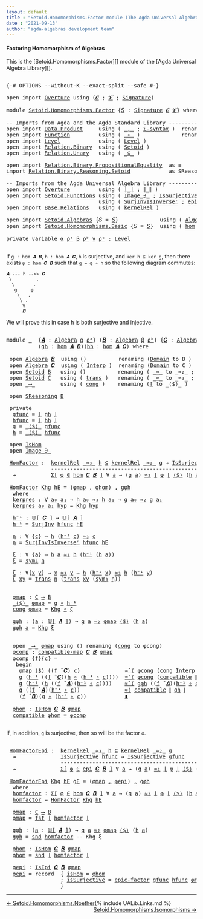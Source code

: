 ```yaml
---
layout: default
title : "Setoid.Homomorphisms.Factor module (The Agda Universal Algebra Library)"
date : "2021-09-13"
author: "agda-algebras development team"
---
```


#### <a id="factoring-homomorphisms-of-setoidalgebra">Factoring Homomorphism of Algebras</a>

This is the [Setoid.Homomorphisms.Factor][] module of the [Agda Universal Algebra Library][].

<pre class="Agda">

<a id="372" class="Symbol">{-#</a> <a id="376" class="Keyword">OPTIONS</a> <a id="384" class="Pragma">--without-K</a> <a id="396" class="Pragma">--exact-split</a> <a id="410" class="Pragma">--safe</a> <a id="417" class="Symbol">#-}</a>

<a id="422" class="Keyword">open</a> <a id="427" class="Keyword">import</a> <a id="434" href="Overture.html" class="Module">Overture</a> <a id="443" class="Keyword">using</a> <a id="449" class="Symbol">(</a><a id="450" href="Overture.Signatures.html#648" class="Generalizable">𝓞</a> <a id="452" class="Symbol">;</a> <a id="454" href="Overture.Signatures.html#650" class="Generalizable">𝓥</a> <a id="456" class="Symbol">;</a> <a id="458" href="Overture.Signatures.html#3282" class="Function">Signature</a><a id="467" class="Symbol">)</a>

<a id="470" class="Keyword">module</a> <a id="477" href="Setoid.Homomorphisms.Factor.html" class="Module">Setoid.Homomorphisms.Factor</a> <a id="505" class="Symbol">{</a><a id="506" href="Setoid.Homomorphisms.Factor.html#506" class="Bound">𝑆</a> <a id="508" class="Symbol">:</a> <a id="510" href="Overture.Signatures.html#3282" class="Function">Signature</a> <a id="520" href="Overture.Signatures.html#648" class="Generalizable">𝓞</a> <a id="522" href="Overture.Signatures.html#650" class="Generalizable">𝓥</a><a id="523" class="Symbol">}</a> <a id="525" class="Keyword">where</a>

<a id="532" class="Comment">-- Imports from Agda and the Agda Standard Library -------------------------------------------------</a>
<a id="633" class="Keyword">open</a> <a id="638" class="Keyword">import</a> <a id="645" href="Data.Product.html" class="Module">Data.Product</a>     <a id="662" class="Keyword">using</a> <a id="668" class="Symbol">(</a> <a id="670" href="Agda.Builtin.Sigma.html#236" class="InductiveConstructor Operator">_,_</a> <a id="674" class="Symbol">;</a> <a id="676" href="Data.Product.html#916" class="Function">Σ-syntax</a> <a id="685" class="Symbol">)</a>  <a id="688" class="Keyword">renaming</a> <a id="697" class="Symbol">(</a> <a id="699" href="Agda.Builtin.Sigma.html#252" class="Field">proj₁</a> <a id="705" class="Symbol">to</a> <a id="708" class="Field">fst</a> <a id="712" class="Symbol">;</a> <a id="714" href="Agda.Builtin.Sigma.html#264" class="Field">proj₂</a> <a id="720" class="Symbol">to</a> <a id="723" class="Field">snd</a> <a id="727" class="Symbol">)</a>
<a id="729" class="Keyword">open</a> <a id="734" class="Keyword">import</a> <a id="741" href="Function.html" class="Module">Function</a>         <a id="758" class="Keyword">using</a> <a id="764" class="Symbol">(</a> <a id="766" href="Function.Base.html#1031" class="Function Operator">_∘_</a> <a id="770" class="Symbol">)</a>             <a id="784" class="Keyword">renaming</a> <a id="793" class="Symbol">(</a> <a id="795" href="Function.Bundles.html#1868" class="Record">Func</a> <a id="800" class="Symbol">to</a> <a id="803" class="Record">_⟶_</a> <a id="807" class="Symbol">)</a>
<a id="809" class="Keyword">open</a> <a id="814" class="Keyword">import</a> <a id="821" href="Level.html" class="Module">Level</a>            <a id="838" class="Keyword">using</a> <a id="844" class="Symbol">(</a> <a id="846" href="Agda.Primitive.html#597" class="Postulate">Level</a> <a id="852" class="Symbol">)</a>
<a id="854" class="Keyword">open</a> <a id="859" class="Keyword">import</a> <a id="866" href="Relation.Binary.html" class="Module">Relation.Binary</a>  <a id="883" class="Keyword">using</a> <a id="889" class="Symbol">(</a> <a id="891" href="Relation.Binary.Bundles.html#1009" class="Record">Setoid</a> <a id="898" class="Symbol">)</a>
<a id="900" class="Keyword">open</a> <a id="905" class="Keyword">import</a> <a id="912" href="Relation.Unary.html" class="Module">Relation.Unary</a>   <a id="929" class="Keyword">using</a> <a id="935" class="Symbol">(</a> <a id="937" href="Relation.Unary.html#1742" class="Function Operator">_⊆_</a> <a id="941" class="Symbol">)</a>

<a id="944" class="Keyword">open</a> <a id="949" class="Keyword">import</a> <a id="956" href="Relation.Binary.PropositionalEquality.html" class="Module">Relation.Binary.PropositionalEquality</a>  <a id="995" class="Symbol">as</a> <a id="998" class="Module">≡</a>           <a id="1010" class="Keyword">using</a> <a id="1016" class="Symbol">()</a>
<a id="1019" class="Keyword">import</a> <a id="1026" href="Relation.Binary.Reasoning.Setoid.html" class="Module">Relation.Binary.Reasoning.Setoid</a>            <a id="1070" class="Symbol">as</a> <a id="1073" class="Module">SReasoning</a>  <a id="1085" class="Keyword">using</a> <a id="1091" class="Symbol">(</a> <a id="1093" href="Relation.Binary.Reasoning.Base.Single.html#1916" class="Function Operator">begin_</a> <a id="1100" class="Symbol">;</a> <a id="1102" href="Relation.Binary.Reasoning.Setoid.html#1153" class="Function">step-≈˘</a><a id="1109" class="Symbol">;</a> <a id="1111" href="Relation.Binary.Reasoning.Setoid.html#1052" class="Function">step-≈</a><a id="1117" class="Symbol">;</a> <a id="1119" href="Relation.Binary.Reasoning.Base.Single.html#2555" class="Function Operator">_∎</a><a id="1121" class="Symbol">)</a>

<a id="1124" class="Comment">-- Imports from the Agda Universal Algebra Library ------------------------------------------------</a>
<a id="1224" class="Keyword">open</a> <a id="1229" class="Keyword">import</a> <a id="1236" href="Overture.html" class="Module">Overture</a>         <a id="1253" class="Keyword">using</a> <a id="1259" class="Symbol">(</a> <a id="1261" href="Overture.Basic.html#4326" class="Function Operator">∣_∣</a> <a id="1265" class="Symbol">;</a> <a id="1267" href="Overture.Basic.html#4364" class="Function Operator">∥_∥</a> <a id="1271" class="Symbol">)</a>
<a id="1273" class="Keyword">open</a> <a id="1278" class="Keyword">import</a> <a id="1285" href="Setoid.Functions.html" class="Module">Setoid.Functions</a> <a id="1302" class="Keyword">using</a> <a id="1308" class="Symbol">(</a> <a id="1310" href="Setoid.Functions.Inverses.html#1804" class="Datatype Operator">Image_∋_</a> <a id="1319" class="Symbol">;</a> <a id="1321" href="Setoid.Functions.Surjective.html#2057" class="Function">IsSurjective</a> <a id="1334" class="Symbol">;</a> <a id="1336" href="Setoid.Functions.Surjective.html#3283" class="Function">SurjInv</a> <a id="1344" class="Symbol">)</a>
                             <a id="1375" class="Keyword">using</a> <a id="1381" class="Symbol">(</a> <a id="1383" href="Setoid.Functions.Surjective.html#3552" class="Function">SurjInvIsInverseʳ</a> <a id="1401" class="Symbol">;</a> <a id="1403" href="Setoid.Functions.Surjective.html#5076" class="Function">epic-factor</a> <a id="1415" class="Symbol">)</a>
<a id="1417" class="Keyword">open</a> <a id="1422" class="Keyword">import</a> <a id="1429" href="Base.Relations.html" class="Module">Base.Relations</a>   <a id="1446" class="Keyword">using</a> <a id="1452" class="Symbol">(</a> <a id="1454" href="Base.Relations.Discrete.html#4488" class="Function">kernelRel</a> <a id="1464" class="Symbol">)</a>

<a id="1467" class="Keyword">open</a> <a id="1472" class="Keyword">import</a> <a id="1479" href="Setoid.Algebras.html" class="Module">Setoid.Algebras</a> <a id="1495" class="Symbol">{</a><a id="1496" class="Argument">𝑆</a> <a id="1498" class="Symbol">=</a> <a id="1500" href="Setoid.Homomorphisms.Factor.html#506" class="Bound">𝑆</a><a id="1501" class="Symbol">}</a>             <a id="1515" class="Keyword">using</a> <a id="1521" class="Symbol">(</a> <a id="1523" href="Setoid.Algebras.Basic.html#2837" class="Record">Algebra</a> <a id="1531" class="Symbol">;</a> <a id="1533" href="Setoid.Algebras.Basic.html#3667" class="Function Operator">𝕌[_]</a> <a id="1538" class="Symbol">;</a> <a id="1540" href="Setoid.Algebras.Basic.html#3776" class="Function Operator">_̂_</a> <a id="1544" class="Symbol">)</a>
<a id="1546" class="Keyword">open</a> <a id="1551" class="Keyword">import</a> <a id="1558" href="Setoid.Homomorphisms.Basic.html" class="Module">Setoid.Homomorphisms.Basic</a> <a id="1585" class="Symbol">{</a><a id="1586" class="Argument">𝑆</a> <a id="1588" class="Symbol">=</a> <a id="1590" href="Setoid.Homomorphisms.Factor.html#506" class="Bound">𝑆</a><a id="1591" class="Symbol">}</a>  <a id="1594" class="Keyword">using</a> <a id="1600" class="Symbol">(</a> <a id="1602" href="Setoid.Homomorphisms.Basic.html#1918" class="Function">hom</a> <a id="1606" class="Symbol">;</a> <a id="1608" href="Setoid.Homomorphisms.Basic.html#1825" class="Record">IsHom</a> <a id="1614" class="Symbol">;</a> <a id="1616" href="Setoid.Homomorphisms.Basic.html#1675" class="Function">compatible-map</a> <a id="1631" class="Symbol">;</a> <a id="1633" href="Setoid.Homomorphisms.Basic.html#2541" class="Function">epi</a> <a id="1637" class="Symbol">;</a> <a id="1639" href="Setoid.Homomorphisms.Basic.html#2379" class="Record">IsEpi</a><a id="1644" class="Symbol">)</a>

<a id="1647" class="Keyword">private</a> <a id="1655" class="Keyword">variable</a> <a id="1664" href="Setoid.Homomorphisms.Factor.html#1664" class="Generalizable">α</a> <a id="1666" href="Setoid.Homomorphisms.Factor.html#1666" class="Generalizable">ρᵃ</a> <a id="1669" href="Setoid.Homomorphisms.Factor.html#1669" class="Generalizable">β</a> <a id="1671" href="Setoid.Homomorphisms.Factor.html#1671" class="Generalizable">ρᵇ</a> <a id="1674" href="Setoid.Homomorphisms.Factor.html#1674" class="Generalizable">γ</a> <a id="1676" href="Setoid.Homomorphisms.Factor.html#1676" class="Generalizable">ρᶜ</a> <a id="1679" class="Symbol">:</a> <a id="1681" href="Agda.Primitive.html#597" class="Postulate">Level</a>

</pre>

If `g : hom 𝑨 𝑩`, `h : hom 𝑨 𝑪`, `h` is surjective, and `ker h ⊆ ker g`, then there exists `φ : hom 𝑪 𝑩` such that `g = φ ∘ h` so the following diagram commutes:

```
𝑨 --- h -->> 𝑪
 \         .
  \       .
   g     φ
    \   .
     \ .
      V
      𝑩
```

We will prove this in case h is both surjective and injective.

<pre class="Agda">

<a id="2036" class="Keyword">module</a> <a id="2043" href="Setoid.Homomorphisms.Factor.html#2043" class="Module">_</a>  <a id="2046" class="Symbol">{</a><a id="2047" href="Setoid.Homomorphisms.Factor.html#2047" class="Bound">𝑨</a> <a id="2049" class="Symbol">:</a> <a id="2051" href="Setoid.Algebras.Basic.html#2837" class="Record">Algebra</a> <a id="2059" href="Setoid.Homomorphisms.Factor.html#1664" class="Generalizable">α</a> <a id="2061" href="Setoid.Homomorphisms.Factor.html#1666" class="Generalizable">ρᵃ</a><a id="2063" class="Symbol">}</a> <a id="2065" class="Symbol">(</a><a id="2066" href="Setoid.Homomorphisms.Factor.html#2066" class="Bound">𝑩</a> <a id="2068" class="Symbol">:</a> <a id="2070" href="Setoid.Algebras.Basic.html#2837" class="Record">Algebra</a> <a id="2078" href="Setoid.Homomorphisms.Factor.html#1669" class="Generalizable">β</a> <a id="2080" href="Setoid.Homomorphisms.Factor.html#1671" class="Generalizable">ρᵇ</a><a id="2082" class="Symbol">)</a> <a id="2084" class="Symbol">{</a><a id="2085" href="Setoid.Homomorphisms.Factor.html#2085" class="Bound">𝑪</a> <a id="2087" class="Symbol">:</a> <a id="2089" href="Setoid.Algebras.Basic.html#2837" class="Record">Algebra</a> <a id="2097" href="Setoid.Homomorphisms.Factor.html#1674" class="Generalizable">γ</a> <a id="2099" href="Setoid.Homomorphisms.Factor.html#1676" class="Generalizable">ρᶜ</a><a id="2101" class="Symbol">}</a>
          <a id="2113" class="Symbol">(</a><a id="2114" href="Setoid.Homomorphisms.Factor.html#2114" class="Bound">gh</a> <a id="2117" class="Symbol">:</a> <a id="2119" href="Setoid.Homomorphisms.Basic.html#1918" class="Function">hom</a> <a id="2123" href="Setoid.Homomorphisms.Factor.html#2047" class="Bound">𝑨</a> <a id="2125" href="Setoid.Homomorphisms.Factor.html#2066" class="Bound">𝑩</a><a id="2126" class="Symbol">)(</a><a id="2128" href="Setoid.Homomorphisms.Factor.html#2128" class="Bound">hh</a> <a id="2131" class="Symbol">:</a> <a id="2133" href="Setoid.Homomorphisms.Basic.html#1918" class="Function">hom</a> <a id="2137" href="Setoid.Homomorphisms.Factor.html#2047" class="Bound">𝑨</a> <a id="2139" href="Setoid.Homomorphisms.Factor.html#2085" class="Bound">𝑪</a><a id="2140" class="Symbol">)</a> <a id="2142" class="Keyword">where</a>

 <a id="2150" class="Keyword">open</a> <a id="2155" href="Setoid.Algebras.Basic.html#2837" class="Module">Algebra</a> <a id="2163" href="Setoid.Homomorphisms.Factor.html#2066" class="Bound">𝑩</a>  <a id="2166" class="Keyword">using</a> <a id="2172" class="Symbol">()</a>          <a id="2184" class="Keyword">renaming</a> <a id="2193" class="Symbol">(</a><a id="2194" href="Setoid.Algebras.Basic.html#2894" class="Field">Domain</a> <a id="2201" class="Symbol">to</a> <a id="2204" class="Field">B</a> <a id="2206" class="Symbol">)</a>
 <a id="2209" class="Keyword">open</a> <a id="2214" href="Setoid.Algebras.Basic.html#2837" class="Module">Algebra</a> <a id="2222" href="Setoid.Homomorphisms.Factor.html#2085" class="Bound">𝑪</a>  <a id="2225" class="Keyword">using</a> <a id="2231" class="Symbol">(</a> <a id="2233" href="Setoid.Algebras.Basic.html#2916" class="Field">Interp</a> <a id="2240" class="Symbol">)</a>  <a id="2243" class="Keyword">renaming</a> <a id="2252" class="Symbol">(</a><a id="2253" href="Setoid.Algebras.Basic.html#2894" class="Field">Domain</a> <a id="2260" class="Symbol">to</a> <a id="2263" class="Field">C</a> <a id="2265" class="Symbol">)</a>
 <a id="2268" class="Keyword">open</a> <a id="2273" href="Relation.Binary.Bundles.html#1009" class="Module">Setoid</a> <a id="2280" href="Setoid.Homomorphisms.Factor.html#2204" class="Function">B</a>   <a id="2284" class="Keyword">using</a> <a id="2290" class="Symbol">()</a>          <a id="2302" class="Keyword">renaming</a> <a id="2311" class="Symbol">(</a> <a id="2313" href="Relation.Binary.Bundles.html#1098" class="Field Operator">_≈_</a> <a id="2317" class="Symbol">to</a> <a id="2320" class="Field Operator">_≈₂_</a> <a id="2325" class="Symbol">;</a> <a id="2327" href="Relation.Binary.Structures.html#1594" class="Function">sym</a> <a id="2331" class="Symbol">to</a> <a id="2334" class="Function">sym₂</a> <a id="2339" class="Symbol">)</a>
 <a id="2342" class="Keyword">open</a> <a id="2347" href="Relation.Binary.Bundles.html#1009" class="Module">Setoid</a> <a id="2354" href="Setoid.Homomorphisms.Factor.html#2263" class="Function">C</a>   <a id="2358" class="Keyword">using</a> <a id="2364" class="Symbol">(</a> <a id="2366" href="Relation.Binary.Structures.html#1620" class="Function">trans</a> <a id="2372" class="Symbol">)</a>   <a id="2376" class="Keyword">renaming</a> <a id="2385" class="Symbol">(</a> <a id="2387" href="Relation.Binary.Bundles.html#1098" class="Field Operator">_≈_</a> <a id="2391" class="Symbol">to</a> <a id="2394" class="Field Operator">_≈₃_</a> <a id="2399" class="Symbol">;</a> <a id="2401" href="Relation.Binary.Structures.html#1594" class="Function">sym</a> <a id="2405" class="Symbol">to</a> <a id="2408" class="Function">sym₃</a> <a id="2413" class="Symbol">)</a>
 <a id="2416" class="Keyword">open</a> <a id="2421" href="Setoid.Homomorphisms.Factor.html#803" class="Module">_⟶_</a>        <a id="2432" class="Keyword">using</a> <a id="2438" class="Symbol">(</a> <a id="2440" href="Function.Bundles.html#1938" class="Field">cong</a> <a id="2445" class="Symbol">)</a>    <a id="2450" class="Keyword">renaming</a> <a id="2459" class="Symbol">(</a><a id="2460" href="Function.Bundles.html#1919" class="Field">f</a> <a id="2462" class="Symbol">to</a> <a id="2465" class="Field">_⟨$⟩_</a> <a id="2471" class="Symbol">)</a>

 <a id="2475" class="Keyword">open</a> <a id="2480" href="Relation.Binary.Reasoning.Setoid.html" class="Module">SReasoning</a> <a id="2491" href="Setoid.Homomorphisms.Factor.html#2204" class="Function">B</a>

 <a id="2495" class="Keyword">private</a>
  <a id="2505" href="Setoid.Homomorphisms.Factor.html#2505" class="Function">gfunc</a> <a id="2511" class="Symbol">=</a> <a id="2513" href="Overture.Basic.html#4326" class="Function Operator">∣</a> <a id="2515" href="Setoid.Homomorphisms.Factor.html#2114" class="Bound">gh</a> <a id="2518" href="Overture.Basic.html#4326" class="Function Operator">∣</a>
  <a id="2522" href="Setoid.Homomorphisms.Factor.html#2522" class="Function">hfunc</a> <a id="2528" class="Symbol">=</a> <a id="2530" href="Overture.Basic.html#4326" class="Function Operator">∣</a> <a id="2532" href="Setoid.Homomorphisms.Factor.html#2128" class="Bound">hh</a> <a id="2535" href="Overture.Basic.html#4326" class="Function Operator">∣</a>
  <a id="2539" href="Setoid.Homomorphisms.Factor.html#2539" class="Function">g</a> <a id="2541" class="Symbol">=</a> <a id="2543" href="Setoid.Homomorphisms.Factor.html#2465" class="Field Operator">_⟨$⟩_</a> <a id="2549" href="Setoid.Homomorphisms.Factor.html#2505" class="Function">gfunc</a>
  <a id="2557" href="Setoid.Homomorphisms.Factor.html#2557" class="Function">h</a> <a id="2559" class="Symbol">=</a> <a id="2561" href="Setoid.Homomorphisms.Factor.html#2465" class="Field Operator">_⟨$⟩_</a> <a id="2567" href="Setoid.Homomorphisms.Factor.html#2522" class="Function">hfunc</a>

 <a id="2575" class="Keyword">open</a> <a id="2580" href="Setoid.Homomorphisms.Basic.html#1825" class="Module">IsHom</a>
 <a id="2587" class="Keyword">open</a> <a id="2592" href="Setoid.Functions.Inverses.html#1804" class="Module Operator">Image_∋_</a>

 <a id="2603" href="Setoid.Homomorphisms.Factor.html#2603" class="Function">HomFactor</a> <a id="2613" class="Symbol">:</a>  <a id="2616" href="Base.Relations.Discrete.html#4488" class="Function">kernelRel</a> <a id="2626" href="Setoid.Homomorphisms.Factor.html#2394" class="Function Operator">_≈₃_</a> <a id="2631" href="Setoid.Homomorphisms.Factor.html#2557" class="Function">h</a> <a id="2633" href="Relation.Unary.html#1742" class="Function Operator">⊆</a> <a id="2635" href="Base.Relations.Discrete.html#4488" class="Function">kernelRel</a> <a id="2645" href="Setoid.Homomorphisms.Factor.html#2320" class="Function Operator">_≈₂_</a> <a id="2650" href="Setoid.Homomorphisms.Factor.html#2539" class="Function">g</a> <a id="2652" class="Symbol">→</a> <a id="2654" href="Setoid.Functions.Surjective.html#2057" class="Function">IsSurjective</a> <a id="2667" href="Setoid.Homomorphisms.Factor.html#2522" class="Function">hfunc</a>
              <a id="2687" class="Comment">---------------------------------------------------------</a>
  <a id="2747" class="Symbol">→</a>           <a id="2759" href="Data.Product.html#916" class="Function">Σ[</a> <a id="2762" href="Setoid.Homomorphisms.Factor.html#2762" class="Bound">φ</a> <a id="2764" href="Data.Product.html#916" class="Function">∈</a> <a id="2766" href="Setoid.Homomorphisms.Basic.html#1918" class="Function">hom</a> <a id="2770" href="Setoid.Homomorphisms.Factor.html#2085" class="Bound">𝑪</a> <a id="2772" href="Setoid.Homomorphisms.Factor.html#2066" class="Bound">𝑩</a> <a id="2774" href="Data.Product.html#916" class="Function">]</a> <a id="2776" class="Symbol">∀</a> <a id="2778" href="Setoid.Homomorphisms.Factor.html#2778" class="Bound">a</a> <a id="2780" class="Symbol">→</a> <a id="2782" class="Symbol">(</a><a id="2783" href="Setoid.Homomorphisms.Factor.html#2539" class="Function">g</a> <a id="2785" href="Setoid.Homomorphisms.Factor.html#2778" class="Bound">a</a><a id="2786" class="Symbol">)</a> <a id="2788" href="Setoid.Homomorphisms.Factor.html#2320" class="Function Operator">≈₂</a> <a id="2791" href="Overture.Basic.html#4326" class="Function Operator">∣</a> <a id="2793" href="Setoid.Homomorphisms.Factor.html#2762" class="Bound">φ</a> <a id="2795" href="Overture.Basic.html#4326" class="Function Operator">∣</a> <a id="2797" href="Setoid.Homomorphisms.Factor.html#2465" class="Field Operator">⟨$⟩</a> <a id="2801" class="Symbol">(</a><a id="2802" href="Setoid.Homomorphisms.Factor.html#2557" class="Function">h</a> <a id="2804" href="Setoid.Homomorphisms.Factor.html#2778" class="Bound">a</a><a id="2805" class="Symbol">)</a>

 <a id="2809" href="Setoid.Homomorphisms.Factor.html#2603" class="Function">HomFactor</a> <a id="2819" href="Setoid.Homomorphisms.Factor.html#2819" class="Bound">Khg</a> <a id="2823" href="Setoid.Homomorphisms.Factor.html#2823" class="Bound">hE</a> <a id="2826" class="Symbol">=</a> <a id="2828" class="Symbol">(</a><a id="2829" href="Setoid.Homomorphisms.Factor.html#3187" class="Function">φmap</a> <a id="2834" href="Agda.Builtin.Sigma.html#236" class="InductiveConstructor Operator">,</a> <a id="2836" href="Setoid.Homomorphisms.Factor.html#3807" class="Function">φhom</a><a id="2840" class="Symbol">)</a> <a id="2842" href="Agda.Builtin.Sigma.html#236" class="InductiveConstructor Operator">,</a> <a id="2844" href="Setoid.Homomorphisms.Factor.html#3248" class="Function">gφh</a>
  <a id="2850" class="Keyword">where</a>
  <a id="2858" href="Setoid.Homomorphisms.Factor.html#2858" class="Function">kerpres</a> <a id="2866" class="Symbol">:</a> <a id="2868" class="Symbol">∀</a> <a id="2870" href="Setoid.Homomorphisms.Factor.html#2870" class="Bound">a₀</a> <a id="2873" href="Setoid.Homomorphisms.Factor.html#2873" class="Bound">a₁</a> <a id="2876" class="Symbol">→</a> <a id="2878" href="Setoid.Homomorphisms.Factor.html#2557" class="Function">h</a> <a id="2880" href="Setoid.Homomorphisms.Factor.html#2870" class="Bound">a₀</a> <a id="2883" href="Setoid.Homomorphisms.Factor.html#2394" class="Function Operator">≈₃</a> <a id="2886" href="Setoid.Homomorphisms.Factor.html#2557" class="Function">h</a> <a id="2888" href="Setoid.Homomorphisms.Factor.html#2873" class="Bound">a₁</a> <a id="2891" class="Symbol">→</a> <a id="2893" href="Setoid.Homomorphisms.Factor.html#2539" class="Function">g</a> <a id="2895" href="Setoid.Homomorphisms.Factor.html#2870" class="Bound">a₀</a> <a id="2898" href="Setoid.Homomorphisms.Factor.html#2320" class="Function Operator">≈₂</a> <a id="2901" href="Setoid.Homomorphisms.Factor.html#2539" class="Function">g</a> <a id="2903" href="Setoid.Homomorphisms.Factor.html#2873" class="Bound">a₁</a>
  <a id="2908" href="Setoid.Homomorphisms.Factor.html#2858" class="Function">kerpres</a> <a id="2916" href="Setoid.Homomorphisms.Factor.html#2916" class="Bound">a₀</a> <a id="2919" href="Setoid.Homomorphisms.Factor.html#2919" class="Bound">a₁</a> <a id="2922" href="Setoid.Homomorphisms.Factor.html#2922" class="Bound">hyp</a> <a id="2926" class="Symbol">=</a> <a id="2928" href="Setoid.Homomorphisms.Factor.html#2819" class="Bound">Khg</a> <a id="2932" href="Setoid.Homomorphisms.Factor.html#2922" class="Bound">hyp</a>

  <a id="2939" href="Setoid.Homomorphisms.Factor.html#2939" class="Function">h⁻¹</a> <a id="2943" class="Symbol">:</a> <a id="2945" href="Setoid.Algebras.Basic.html#3667" class="Function Operator">𝕌[</a> <a id="2948" href="Setoid.Homomorphisms.Factor.html#2085" class="Bound">𝑪</a> <a id="2950" href="Setoid.Algebras.Basic.html#3667" class="Function Operator">]</a> <a id="2952" class="Symbol">→</a> <a id="2954" href="Setoid.Algebras.Basic.html#3667" class="Function Operator">𝕌[</a> <a id="2957" href="Setoid.Homomorphisms.Factor.html#2047" class="Bound">𝑨</a> <a id="2959" href="Setoid.Algebras.Basic.html#3667" class="Function Operator">]</a>
  <a id="2963" href="Setoid.Homomorphisms.Factor.html#2939" class="Function">h⁻¹</a> <a id="2967" class="Symbol">=</a> <a id="2969" href="Setoid.Functions.Surjective.html#3283" class="Function">SurjInv</a> <a id="2977" href="Setoid.Homomorphisms.Factor.html#2522" class="Function">hfunc</a> <a id="2983" href="Setoid.Homomorphisms.Factor.html#2823" class="Bound">hE</a>

  <a id="2989" href="Setoid.Homomorphisms.Factor.html#2989" class="Function">η</a> <a id="2991" class="Symbol">:</a> <a id="2993" class="Symbol">∀</a> <a id="2995" class="Symbol">{</a><a id="2996" href="Setoid.Homomorphisms.Factor.html#2996" class="Bound">c</a><a id="2997" class="Symbol">}</a> <a id="2999" class="Symbol">→</a> <a id="3001" href="Setoid.Homomorphisms.Factor.html#2557" class="Function">h</a> <a id="3003" class="Symbol">(</a><a id="3004" href="Setoid.Homomorphisms.Factor.html#2939" class="Function">h⁻¹</a> <a id="3008" href="Setoid.Homomorphisms.Factor.html#2996" class="Bound">c</a><a id="3009" class="Symbol">)</a> <a id="3011" href="Setoid.Homomorphisms.Factor.html#2394" class="Function Operator">≈₃</a> <a id="3014" href="Setoid.Homomorphisms.Factor.html#2996" class="Bound">c</a>
  <a id="3018" href="Setoid.Homomorphisms.Factor.html#2989" class="Function">η</a> <a id="3020" class="Symbol">=</a> <a id="3022" href="Setoid.Functions.Surjective.html#3552" class="Function">SurjInvIsInverseʳ</a> <a id="3040" href="Setoid.Homomorphisms.Factor.html#2522" class="Function">hfunc</a> <a id="3046" href="Setoid.Homomorphisms.Factor.html#2823" class="Bound">hE</a>

  <a id="3052" href="Setoid.Homomorphisms.Factor.html#3052" class="Function">ξ</a> <a id="3054" class="Symbol">:</a> <a id="3056" class="Symbol">∀</a> <a id="3058" class="Symbol">{</a><a id="3059" href="Setoid.Homomorphisms.Factor.html#3059" class="Bound">a</a><a id="3060" class="Symbol">}</a> <a id="3062" class="Symbol">→</a> <a id="3064" href="Setoid.Homomorphisms.Factor.html#2557" class="Function">h</a> <a id="3066" href="Setoid.Homomorphisms.Factor.html#3059" class="Bound">a</a> <a id="3068" href="Setoid.Homomorphisms.Factor.html#2394" class="Function Operator">≈₃</a> <a id="3071" href="Setoid.Homomorphisms.Factor.html#2557" class="Function">h</a> <a id="3073" class="Symbol">(</a><a id="3074" href="Setoid.Homomorphisms.Factor.html#2939" class="Function">h⁻¹</a> <a id="3078" class="Symbol">(</a><a id="3079" href="Setoid.Homomorphisms.Factor.html#2557" class="Function">h</a> <a id="3081" href="Setoid.Homomorphisms.Factor.html#3059" class="Bound">a</a><a id="3082" class="Symbol">))</a>
  <a id="3087" href="Setoid.Homomorphisms.Factor.html#3052" class="Function">ξ</a> <a id="3089" class="Symbol">=</a> <a id="3091" href="Setoid.Homomorphisms.Factor.html#2408" class="Function">sym₃</a> <a id="3096" href="Setoid.Homomorphisms.Factor.html#2989" class="Function">η</a>

  <a id="3101" href="Setoid.Homomorphisms.Factor.html#3101" class="Function">ζ</a> <a id="3103" class="Symbol">:</a> <a id="3105" class="Symbol">∀{</a><a id="3107" href="Setoid.Homomorphisms.Factor.html#3107" class="Bound">x</a> <a id="3109" href="Setoid.Homomorphisms.Factor.html#3109" class="Bound">y</a><a id="3110" class="Symbol">}</a> <a id="3112" class="Symbol">→</a> <a id="3114" href="Setoid.Homomorphisms.Factor.html#3107" class="Bound">x</a> <a id="3116" href="Setoid.Homomorphisms.Factor.html#2394" class="Function Operator">≈₃</a> <a id="3119" href="Setoid.Homomorphisms.Factor.html#3109" class="Bound">y</a> <a id="3121" class="Symbol">→</a> <a id="3123" href="Setoid.Homomorphisms.Factor.html#2557" class="Function">h</a> <a id="3125" class="Symbol">(</a><a id="3126" href="Setoid.Homomorphisms.Factor.html#2939" class="Function">h⁻¹</a> <a id="3130" href="Setoid.Homomorphisms.Factor.html#3107" class="Bound">x</a><a id="3131" class="Symbol">)</a> <a id="3133" href="Setoid.Homomorphisms.Factor.html#2394" class="Function Operator">≈₃</a> <a id="3136" href="Setoid.Homomorphisms.Factor.html#2557" class="Function">h</a> <a id="3138" class="Symbol">(</a><a id="3139" href="Setoid.Homomorphisms.Factor.html#2939" class="Function">h⁻¹</a> <a id="3143" href="Setoid.Homomorphisms.Factor.html#3109" class="Bound">y</a><a id="3144" class="Symbol">)</a>
  <a id="3148" href="Setoid.Homomorphisms.Factor.html#3101" class="Function">ζ</a> <a id="3150" href="Setoid.Homomorphisms.Factor.html#3150" class="Bound">xy</a> <a id="3153" class="Symbol">=</a> <a id="3155" href="Relation.Binary.Structures.html#1620" class="Function">trans</a> <a id="3161" href="Setoid.Homomorphisms.Factor.html#2989" class="Function">η</a> <a id="3163" class="Symbol">(</a><a id="3164" href="Relation.Binary.Structures.html#1620" class="Function">trans</a> <a id="3170" href="Setoid.Homomorphisms.Factor.html#3150" class="Bound">xy</a> <a id="3173" class="Symbol">(</a><a id="3174" href="Setoid.Homomorphisms.Factor.html#2408" class="Function">sym₃</a> <a id="3179" href="Setoid.Homomorphisms.Factor.html#2989" class="Function">η</a><a id="3180" class="Symbol">))</a>


  <a id="3187" href="Setoid.Homomorphisms.Factor.html#3187" class="Function">φmap</a> <a id="3192" class="Symbol">:</a> <a id="3194" href="Setoid.Homomorphisms.Factor.html#2263" class="Function">C</a> <a id="3196" href="Setoid.Homomorphisms.Factor.html#803" class="Record Operator">⟶</a> <a id="3198" href="Setoid.Homomorphisms.Factor.html#2204" class="Function">B</a>
  <a id="3202" href="Setoid.Homomorphisms.Factor.html#2465" class="Field Operator">_⟨$⟩_</a> <a id="3208" href="Setoid.Homomorphisms.Factor.html#3187" class="Function">φmap</a> <a id="3213" class="Symbol">=</a> <a id="3215" href="Setoid.Homomorphisms.Factor.html#2539" class="Function">g</a> <a id="3217" href="Function.Base.html#1031" class="Function Operator">∘</a> <a id="3219" href="Setoid.Homomorphisms.Factor.html#2939" class="Function">h⁻¹</a>
  <a id="3225" href="Function.Bundles.html#1938" class="Field">cong</a> <a id="3230" href="Setoid.Homomorphisms.Factor.html#3187" class="Function">φmap</a> <a id="3235" class="Symbol">=</a> <a id="3237" href="Setoid.Homomorphisms.Factor.html#2819" class="Bound">Khg</a> <a id="3241" href="Function.Base.html#1031" class="Function Operator">∘</a> <a id="3243" href="Setoid.Homomorphisms.Factor.html#3101" class="Function">ζ</a>

  <a id="3248" href="Setoid.Homomorphisms.Factor.html#3248" class="Function">gφh</a> <a id="3252" class="Symbol">:</a> <a id="3254" class="Symbol">(</a><a id="3255" href="Setoid.Homomorphisms.Factor.html#3255" class="Bound">a</a> <a id="3257" class="Symbol">:</a> <a id="3259" href="Setoid.Algebras.Basic.html#3667" class="Function Operator">𝕌[</a> <a id="3262" href="Setoid.Homomorphisms.Factor.html#2047" class="Bound">𝑨</a> <a id="3264" href="Setoid.Algebras.Basic.html#3667" class="Function Operator">]</a><a id="3265" class="Symbol">)</a> <a id="3267" class="Symbol">→</a> <a id="3269" href="Setoid.Homomorphisms.Factor.html#2539" class="Function">g</a> <a id="3271" href="Setoid.Homomorphisms.Factor.html#3255" class="Bound">a</a> <a id="3273" href="Setoid.Homomorphisms.Factor.html#2320" class="Function Operator">≈₂</a> <a id="3276" href="Setoid.Homomorphisms.Factor.html#3187" class="Function">φmap</a> <a id="3281" href="Setoid.Homomorphisms.Factor.html#2465" class="Field Operator">⟨$⟩</a> <a id="3285" class="Symbol">(</a><a id="3286" href="Setoid.Homomorphisms.Factor.html#2557" class="Function">h</a> <a id="3288" href="Setoid.Homomorphisms.Factor.html#3255" class="Bound">a</a><a id="3289" class="Symbol">)</a>
  <a id="3293" href="Setoid.Homomorphisms.Factor.html#3248" class="Function">gφh</a> <a id="3297" href="Setoid.Homomorphisms.Factor.html#3297" class="Bound">a</a> <a id="3299" class="Symbol">=</a> <a id="3301" href="Setoid.Homomorphisms.Factor.html#2819" class="Bound">Khg</a> <a id="3305" href="Setoid.Homomorphisms.Factor.html#3052" class="Function">ξ</a>


  <a id="3311" class="Keyword">open</a> <a id="3316" href="Setoid.Homomorphisms.Factor.html#803" class="Module">_⟶_</a> <a id="3320" href="Setoid.Homomorphisms.Factor.html#3187" class="Function">φmap</a> <a id="3325" class="Keyword">using</a> <a id="3331" class="Symbol">()</a> <a id="3334" class="Keyword">renaming</a> <a id="3343" class="Symbol">(</a><a id="3344" href="Function.Bundles.html#1938" class="Field">cong</a> <a id="3349" class="Symbol">to</a> <a id="3352" class="Field">φcong</a><a id="3357" class="Symbol">)</a>
  <a id="3361" href="Setoid.Homomorphisms.Factor.html#3361" class="Function">φcomp</a> <a id="3367" class="Symbol">:</a> <a id="3369" href="Setoid.Homomorphisms.Basic.html#1675" class="Function">compatible-map</a> <a id="3384" href="Setoid.Homomorphisms.Factor.html#2085" class="Bound">𝑪</a> <a id="3386" href="Setoid.Homomorphisms.Factor.html#2066" class="Bound">𝑩</a> <a id="3388" href="Setoid.Homomorphisms.Factor.html#3187" class="Function">φmap</a>
  <a id="3395" href="Setoid.Homomorphisms.Factor.html#3361" class="Function">φcomp</a> <a id="3401" class="Symbol">{</a><a id="3402" href="Setoid.Homomorphisms.Factor.html#3402" class="Bound">f</a><a id="3403" class="Symbol">}{</a><a id="3405" href="Setoid.Homomorphisms.Factor.html#3405" class="Bound">c</a><a id="3406" class="Symbol">}</a> <a id="3408" class="Symbol">=</a>
   <a id="3413" href="Relation.Binary.Reasoning.Base.Single.html#1916" class="Function Operator">begin</a>
    <a id="3423" href="Setoid.Homomorphisms.Factor.html#3187" class="Function">φmap</a> <a id="3428" href="Setoid.Homomorphisms.Factor.html#2465" class="Field Operator">⟨$⟩</a> <a id="3432" class="Symbol">((</a><a id="3434" href="Setoid.Homomorphisms.Factor.html#3402" class="Bound">f</a> <a id="3436" href="Setoid.Algebras.Basic.html#3776" class="Function Operator">̂</a> <a id="3438" href="Setoid.Homomorphisms.Factor.html#2085" class="Bound">𝑪</a><a id="3439" class="Symbol">)</a> <a id="3441" href="Setoid.Homomorphisms.Factor.html#3405" class="Bound">c</a><a id="3442" class="Symbol">)</a>              <a id="3457" href="Relation.Binary.Reasoning.Setoid.html#1153" class="Function">≈˘⟨</a> <a id="3461" href="Setoid.Homomorphisms.Factor.html#3352" class="Function">φcong</a> <a id="3467" class="Symbol">(</a><a id="3468" href="Function.Bundles.html#1938" class="Field">cong</a> <a id="3473" href="Setoid.Algebras.Basic.html#2916" class="Function">Interp</a> <a id="3480" class="Symbol">(</a><a id="3481" href="Agda.Builtin.Equality.html#208" class="InductiveConstructor">≡.refl</a> <a id="3488" href="Agda.Builtin.Sigma.html#236" class="InductiveConstructor Operator">,</a> <a id="3490" class="Symbol">(λ</a> <a id="3493" href="Setoid.Homomorphisms.Factor.html#3493" class="Bound">_</a> <a id="3495" class="Symbol">→</a> <a id="3497" href="Setoid.Homomorphisms.Factor.html#2989" class="Function">η</a><a id="3498" class="Symbol">)))</a>  <a id="3503" href="Relation.Binary.Reasoning.Setoid.html#1153" class="Function">⟩</a>
    <a id="3509" href="Setoid.Homomorphisms.Factor.html#2539" class="Function">g</a> <a id="3511" class="Symbol">(</a><a id="3512" href="Setoid.Homomorphisms.Factor.html#2939" class="Function">h⁻¹</a> <a id="3516" class="Symbol">((</a><a id="3518" href="Setoid.Homomorphisms.Factor.html#3402" class="Bound">f</a> <a id="3520" href="Setoid.Algebras.Basic.html#3776" class="Function Operator">̂</a> <a id="3522" href="Setoid.Homomorphisms.Factor.html#2085" class="Bound">𝑪</a><a id="3523" class="Symbol">)(</a><a id="3525" href="Setoid.Homomorphisms.Factor.html#2557" class="Function">h</a> <a id="3527" href="Function.Base.html#1031" class="Function Operator">∘</a> <a id="3529" class="Symbol">(</a><a id="3530" href="Setoid.Homomorphisms.Factor.html#2939" class="Function">h⁻¹</a> <a id="3534" href="Function.Base.html#1031" class="Function Operator">∘</a> <a id="3536" href="Setoid.Homomorphisms.Factor.html#3405" class="Bound">c</a><a id="3537" class="Symbol">))))</a>  <a id="3543" href="Relation.Binary.Reasoning.Setoid.html#1153" class="Function">≈˘⟨</a> <a id="3547" href="Setoid.Homomorphisms.Factor.html#3352" class="Function">φcong</a> <a id="3553" class="Symbol">(</a><a id="3554" href="Setoid.Homomorphisms.Basic.html#1886" class="Field">compatible</a> <a id="3565" href="Overture.Basic.html#4364" class="Function Operator">∥</a> <a id="3567" href="Setoid.Homomorphisms.Factor.html#2128" class="Bound">hh</a> <a id="3570" href="Overture.Basic.html#4364" class="Function Operator">∥</a><a id="3571" class="Symbol">)</a>                 <a id="3589" href="Relation.Binary.Reasoning.Setoid.html#1153" class="Function">⟩</a>
    <a id="3595" href="Setoid.Homomorphisms.Factor.html#2539" class="Function">g</a> <a id="3597" class="Symbol">(</a><a id="3598" href="Setoid.Homomorphisms.Factor.html#2939" class="Function">h⁻¹</a> <a id="3602" class="Symbol">(</a><a id="3603" href="Setoid.Homomorphisms.Factor.html#2557" class="Function">h</a> <a id="3605" class="Symbol">((</a><a id="3607" href="Setoid.Homomorphisms.Factor.html#3402" class="Bound">f</a> <a id="3609" href="Setoid.Algebras.Basic.html#3776" class="Function Operator">̂</a> <a id="3611" href="Setoid.Homomorphisms.Factor.html#2047" class="Bound">𝑨</a><a id="3612" class="Symbol">)(</a><a id="3614" href="Setoid.Homomorphisms.Factor.html#2939" class="Function">h⁻¹</a> <a id="3618" href="Function.Base.html#1031" class="Function Operator">∘</a> <a id="3620" href="Setoid.Homomorphisms.Factor.html#3405" class="Bound">c</a><a id="3621" class="Symbol">))))</a>    <a id="3629" href="Relation.Binary.Reasoning.Setoid.html#1153" class="Function">≈˘⟨</a> <a id="3633" href="Setoid.Homomorphisms.Factor.html#3248" class="Function">gφh</a> <a id="3637" class="Symbol">((</a><a id="3639" href="Setoid.Homomorphisms.Factor.html#3402" class="Bound">f</a> <a id="3641" href="Setoid.Algebras.Basic.html#3776" class="Function Operator">̂</a> <a id="3643" href="Setoid.Homomorphisms.Factor.html#2047" class="Bound">𝑨</a><a id="3644" class="Symbol">)(</a><a id="3646" href="Setoid.Homomorphisms.Factor.html#2939" class="Function">h⁻¹</a> <a id="3650" href="Function.Base.html#1031" class="Function Operator">∘</a> <a id="3652" href="Setoid.Homomorphisms.Factor.html#3405" class="Bound">c</a><a id="3653" class="Symbol">))</a>                     <a id="3676" href="Relation.Binary.Reasoning.Setoid.html#1153" class="Function">⟩</a>
    <a id="3682" href="Setoid.Homomorphisms.Factor.html#2539" class="Function">g</a> <a id="3684" class="Symbol">((</a><a id="3686" href="Setoid.Homomorphisms.Factor.html#3402" class="Bound">f</a> <a id="3688" href="Setoid.Algebras.Basic.html#3776" class="Function Operator">̂</a> <a id="3690" href="Setoid.Homomorphisms.Factor.html#2047" class="Bound">𝑨</a><a id="3691" class="Symbol">)(</a><a id="3693" href="Setoid.Homomorphisms.Factor.html#2939" class="Function">h⁻¹</a> <a id="3697" href="Function.Base.html#1031" class="Function Operator">∘</a> <a id="3699" href="Setoid.Homomorphisms.Factor.html#3405" class="Bound">c</a><a id="3700" class="Symbol">))</a>              <a id="3716" href="Relation.Binary.Reasoning.Setoid.html#1052" class="Function">≈⟨</a> <a id="3719" href="Setoid.Homomorphisms.Basic.html#1886" class="Field">compatible</a> <a id="3730" href="Overture.Basic.html#4364" class="Function Operator">∥</a> <a id="3732" href="Setoid.Homomorphisms.Factor.html#2114" class="Bound">gh</a> <a id="3735" href="Overture.Basic.html#4364" class="Function Operator">∥</a>                          <a id="3762" href="Relation.Binary.Reasoning.Setoid.html#1052" class="Function">⟩</a>
    <a id="3768" class="Symbol">(</a><a id="3769" href="Setoid.Homomorphisms.Factor.html#3402" class="Bound">f</a> <a id="3771" href="Setoid.Algebras.Basic.html#3776" class="Function Operator">̂</a> <a id="3773" href="Setoid.Homomorphisms.Factor.html#2066" class="Bound">𝑩</a><a id="3774" class="Symbol">)(</a><a id="3776" href="Setoid.Homomorphisms.Factor.html#2539" class="Function">g</a> <a id="3778" href="Function.Base.html#1031" class="Function Operator">∘</a> <a id="3780" class="Symbol">(</a><a id="3781" href="Setoid.Homomorphisms.Factor.html#2939" class="Function">h⁻¹</a> <a id="3785" href="Function.Base.html#1031" class="Function Operator">∘</a> <a id="3787" href="Setoid.Homomorphisms.Factor.html#3405" class="Bound">c</a><a id="3788" class="Symbol">))</a>            <a id="3802" href="Relation.Binary.Reasoning.Base.Single.html#2555" class="Function Operator">∎</a>

  <a id="3807" href="Setoid.Homomorphisms.Factor.html#3807" class="Function">φhom</a> <a id="3812" class="Symbol">:</a> <a id="3814" href="Setoid.Homomorphisms.Basic.html#1825" class="Record">IsHom</a> <a id="3820" href="Setoid.Homomorphisms.Factor.html#2085" class="Bound">𝑪</a> <a id="3822" href="Setoid.Homomorphisms.Factor.html#2066" class="Bound">𝑩</a> <a id="3824" href="Setoid.Homomorphisms.Factor.html#3187" class="Function">φmap</a>
  <a id="3831" href="Setoid.Homomorphisms.Basic.html#1886" class="Field">compatible</a> <a id="3842" href="Setoid.Homomorphisms.Factor.html#3807" class="Function">φhom</a> <a id="3847" class="Symbol">=</a> <a id="3849" href="Setoid.Homomorphisms.Factor.html#3361" class="Function">φcomp</a>

</pre>

If, in addition, `g` is surjective, then so will be the factor `φ`.

<pre class="Agda">

 <a id="3952" href="Setoid.Homomorphisms.Factor.html#3952" class="Function">HomFactorEpi</a> <a id="3965" class="Symbol">:</a>  <a id="3968" href="Base.Relations.Discrete.html#4488" class="Function">kernelRel</a> <a id="3978" href="Setoid.Homomorphisms.Factor.html#2394" class="Function Operator">_≈₃_</a> <a id="3983" href="Setoid.Homomorphisms.Factor.html#2557" class="Function">h</a> <a id="3985" href="Relation.Unary.html#1742" class="Function Operator">⊆</a> <a id="3987" href="Base.Relations.Discrete.html#4488" class="Function">kernelRel</a> <a id="3997" href="Setoid.Homomorphisms.Factor.html#2320" class="Function Operator">_≈₂_</a> <a id="4002" href="Setoid.Homomorphisms.Factor.html#2539" class="Function">g</a>
  <a id="4006" class="Symbol">→</a>              <a id="4021" href="Setoid.Functions.Surjective.html#2057" class="Function">IsSurjective</a> <a id="4034" href="Setoid.Homomorphisms.Factor.html#2522" class="Function">hfunc</a> <a id="4040" class="Symbol">→</a> <a id="4042" href="Setoid.Functions.Surjective.html#2057" class="Function">IsSurjective</a> <a id="4055" href="Setoid.Homomorphisms.Factor.html#2505" class="Function">gfunc</a>
                 <a id="4078" class="Comment">-------------------------------------------------</a>
  <a id="4130" class="Symbol">→</a>              <a id="4145" href="Data.Product.html#916" class="Function">Σ[</a> <a id="4148" href="Setoid.Homomorphisms.Factor.html#4148" class="Bound">φ</a> <a id="4150" href="Data.Product.html#916" class="Function">∈</a> <a id="4152" href="Setoid.Homomorphisms.Basic.html#2541" class="Function">epi</a> <a id="4156" href="Setoid.Homomorphisms.Factor.html#2085" class="Bound">𝑪</a> <a id="4158" href="Setoid.Homomorphisms.Factor.html#2066" class="Bound">𝑩</a> <a id="4160" href="Data.Product.html#916" class="Function">]</a> <a id="4162" class="Symbol">∀</a> <a id="4164" href="Setoid.Homomorphisms.Factor.html#4164" class="Bound">a</a> <a id="4166" class="Symbol">→</a> <a id="4168" class="Symbol">(</a><a id="4169" href="Setoid.Homomorphisms.Factor.html#2539" class="Function">g</a> <a id="4171" href="Setoid.Homomorphisms.Factor.html#4164" class="Bound">a</a><a id="4172" class="Symbol">)</a> <a id="4174" href="Setoid.Homomorphisms.Factor.html#2320" class="Function Operator">≈₂</a> <a id="4177" href="Overture.Basic.html#4326" class="Function Operator">∣</a> <a id="4179" href="Setoid.Homomorphisms.Factor.html#4148" class="Bound">φ</a> <a id="4181" href="Overture.Basic.html#4326" class="Function Operator">∣</a> <a id="4183" href="Setoid.Homomorphisms.Factor.html#2465" class="Field Operator">⟨$⟩</a> <a id="4187" class="Symbol">(</a><a id="4188" href="Setoid.Homomorphisms.Factor.html#2557" class="Function">h</a> <a id="4190" href="Setoid.Homomorphisms.Factor.html#4164" class="Bound">a</a><a id="4191" class="Symbol">)</a>

 <a id="4195" href="Setoid.Homomorphisms.Factor.html#3952" class="Function">HomFactorEpi</a> <a id="4208" href="Setoid.Homomorphisms.Factor.html#4208" class="Bound">Khg</a> <a id="4212" href="Setoid.Homomorphisms.Factor.html#4212" class="Bound">hE</a> <a id="4215" href="Setoid.Homomorphisms.Factor.html#4215" class="Bound">gE</a> <a id="4218" class="Symbol">=</a> <a id="4220" class="Symbol">(</a><a id="4221" href="Setoid.Homomorphisms.Factor.html#4344" class="Function">φmap</a> <a id="4226" href="Agda.Builtin.Sigma.html#236" class="InductiveConstructor Operator">,</a> <a id="4228" href="Setoid.Homomorphisms.Factor.html#4516" class="Function">φepi</a><a id="4232" class="Symbol">)</a> <a id="4234" href="Agda.Builtin.Sigma.html#236" class="InductiveConstructor Operator">,</a> <a id="4236" href="Setoid.Homomorphisms.Factor.html#4387" class="Function">gφh</a>
  <a id="4242" class="Keyword">where</a>
  <a id="4250" href="Setoid.Homomorphisms.Factor.html#4250" class="Function">homfactor</a> <a id="4260" class="Symbol">:</a> <a id="4262" href="Data.Product.html#916" class="Function">Σ[</a> <a id="4265" href="Setoid.Homomorphisms.Factor.html#4265" class="Bound">φ</a> <a id="4267" href="Data.Product.html#916" class="Function">∈</a> <a id="4269" href="Setoid.Homomorphisms.Basic.html#1918" class="Function">hom</a> <a id="4273" href="Setoid.Homomorphisms.Factor.html#2085" class="Bound">𝑪</a> <a id="4275" href="Setoid.Homomorphisms.Factor.html#2066" class="Bound">𝑩</a> <a id="4277" href="Data.Product.html#916" class="Function">]</a> <a id="4279" class="Symbol">∀</a> <a id="4281" href="Setoid.Homomorphisms.Factor.html#4281" class="Bound">a</a> <a id="4283" class="Symbol">→</a> <a id="4285" class="Symbol">(</a><a id="4286" href="Setoid.Homomorphisms.Factor.html#2539" class="Function">g</a> <a id="4288" href="Setoid.Homomorphisms.Factor.html#4281" class="Bound">a</a><a id="4289" class="Symbol">)</a> <a id="4291" href="Setoid.Homomorphisms.Factor.html#2320" class="Function Operator">≈₂</a> <a id="4294" href="Overture.Basic.html#4326" class="Function Operator">∣</a> <a id="4296" href="Setoid.Homomorphisms.Factor.html#4265" class="Bound">φ</a> <a id="4298" href="Overture.Basic.html#4326" class="Function Operator">∣</a> <a id="4300" href="Setoid.Homomorphisms.Factor.html#2465" class="Field Operator">⟨$⟩</a> <a id="4304" class="Symbol">(</a><a id="4305" href="Setoid.Homomorphisms.Factor.html#2557" class="Function">h</a> <a id="4307" href="Setoid.Homomorphisms.Factor.html#4281" class="Bound">a</a><a id="4308" class="Symbol">)</a>
  <a id="4312" href="Setoid.Homomorphisms.Factor.html#4250" class="Function">homfactor</a> <a id="4322" class="Symbol">=</a> <a id="4324" href="Setoid.Homomorphisms.Factor.html#2603" class="Function">HomFactor</a> <a id="4334" href="Setoid.Homomorphisms.Factor.html#4208" class="Bound">Khg</a> <a id="4338" href="Setoid.Homomorphisms.Factor.html#4212" class="Bound">hE</a>

  <a id="4344" href="Setoid.Homomorphisms.Factor.html#4344" class="Function">φmap</a> <a id="4349" class="Symbol">:</a> <a id="4351" href="Setoid.Homomorphisms.Factor.html#2263" class="Function">C</a> <a id="4353" href="Setoid.Homomorphisms.Factor.html#803" class="Record Operator">⟶</a> <a id="4355" href="Setoid.Homomorphisms.Factor.html#2204" class="Function">B</a>
  <a id="4359" href="Setoid.Homomorphisms.Factor.html#4344" class="Function">φmap</a> <a id="4364" class="Symbol">=</a> <a id="4366" href="Setoid.Homomorphisms.Factor.html#708" class="Field">fst</a> <a id="4370" href="Overture.Basic.html#4326" class="Function Operator">∣</a> <a id="4372" href="Setoid.Homomorphisms.Factor.html#4250" class="Function">homfactor</a> <a id="4382" href="Overture.Basic.html#4326" class="Function Operator">∣</a>

  <a id="4387" href="Setoid.Homomorphisms.Factor.html#4387" class="Function">gφh</a> <a id="4391" class="Symbol">:</a> <a id="4393" class="Symbol">(</a><a id="4394" href="Setoid.Homomorphisms.Factor.html#4394" class="Bound">a</a> <a id="4396" class="Symbol">:</a> <a id="4398" href="Setoid.Algebras.Basic.html#3667" class="Function Operator">𝕌[</a> <a id="4401" href="Setoid.Homomorphisms.Factor.html#2047" class="Bound">𝑨</a> <a id="4403" href="Setoid.Algebras.Basic.html#3667" class="Function Operator">]</a><a id="4404" class="Symbol">)</a> <a id="4406" class="Symbol">→</a> <a id="4408" href="Setoid.Homomorphisms.Factor.html#2539" class="Function">g</a> <a id="4410" href="Setoid.Homomorphisms.Factor.html#4394" class="Bound">a</a> <a id="4412" href="Setoid.Homomorphisms.Factor.html#2320" class="Function Operator">≈₂</a> <a id="4415" href="Setoid.Homomorphisms.Factor.html#4344" class="Function">φmap</a> <a id="4420" href="Setoid.Homomorphisms.Factor.html#2465" class="Field Operator">⟨$⟩</a> <a id="4424" class="Symbol">(</a><a id="4425" href="Setoid.Homomorphisms.Factor.html#2557" class="Function">h</a> <a id="4427" href="Setoid.Homomorphisms.Factor.html#4394" class="Bound">a</a><a id="4428" class="Symbol">)</a>
  <a id="4432" href="Setoid.Homomorphisms.Factor.html#4387" class="Function">gφh</a> <a id="4436" class="Symbol">=</a> <a id="4438" href="Setoid.Homomorphisms.Factor.html#723" class="Field">snd</a> <a id="4442" href="Setoid.Homomorphisms.Factor.html#4250" class="Function">homfactor</a> <a id="4452" class="Comment">-- Khg ξ</a>

  <a id="4464" href="Setoid.Homomorphisms.Factor.html#4464" class="Function">φhom</a> <a id="4469" class="Symbol">:</a> <a id="4471" href="Setoid.Homomorphisms.Basic.html#1825" class="Record">IsHom</a> <a id="4477" href="Setoid.Homomorphisms.Factor.html#2085" class="Bound">𝑪</a> <a id="4479" href="Setoid.Homomorphisms.Factor.html#2066" class="Bound">𝑩</a> <a id="4481" href="Setoid.Homomorphisms.Factor.html#4344" class="Function">φmap</a>
  <a id="4488" href="Setoid.Homomorphisms.Factor.html#4464" class="Function">φhom</a> <a id="4493" class="Symbol">=</a> <a id="4495" href="Setoid.Homomorphisms.Factor.html#723" class="Field">snd</a> <a id="4499" href="Overture.Basic.html#4326" class="Function Operator">∣</a> <a id="4501" href="Setoid.Homomorphisms.Factor.html#4250" class="Function">homfactor</a> <a id="4511" href="Overture.Basic.html#4326" class="Function Operator">∣</a>

  <a id="4516" href="Setoid.Homomorphisms.Factor.html#4516" class="Function">φepi</a> <a id="4521" class="Symbol">:</a> <a id="4523" href="Setoid.Homomorphisms.Basic.html#2379" class="Record">IsEpi</a> <a id="4529" href="Setoid.Homomorphisms.Factor.html#2085" class="Bound">𝑪</a> <a id="4531" href="Setoid.Homomorphisms.Factor.html#2066" class="Bound">𝑩</a> <a id="4533" href="Setoid.Homomorphisms.Factor.html#4344" class="Function">φmap</a>
  <a id="4540" href="Setoid.Homomorphisms.Factor.html#4516" class="Function">φepi</a> <a id="4545" class="Symbol">=</a> <a id="4547" class="Keyword">record</a>  <a id="4555" class="Symbol">{</a> <a id="4557" href="Setoid.Homomorphisms.Basic.html#2447" class="Field">isHom</a> <a id="4563" class="Symbol">=</a> <a id="4565" href="Setoid.Homomorphisms.Factor.html#4464" class="Function">φhom</a>
                 <a id="4587" class="Symbol">;</a> <a id="4589" href="Setoid.Homomorphisms.Basic.html#2466" class="Field">isSurjective</a> <a id="4602" class="Symbol">=</a> <a id="4604" href="Setoid.Functions.Surjective.html#5076" class="Function">epic-factor</a> <a id="4616" href="Setoid.Homomorphisms.Factor.html#2505" class="Function">gfunc</a> <a id="4622" href="Setoid.Homomorphisms.Factor.html#2522" class="Function">hfunc</a> <a id="4628" href="Setoid.Homomorphisms.Factor.html#4344" class="Function">φmap</a> <a id="4633" href="Setoid.Homomorphisms.Factor.html#4215" class="Bound">gE</a> <a id="4636" href="Setoid.Homomorphisms.Factor.html#4387" class="Function">gφh</a>
                 <a id="4657" class="Symbol">}</a>
</pre>

--------------------------------

<span style="float:left;">[← Setoid.Homomorphisms.Noether](Setoid.Homomorphisms.Noether.html)</span>
<span style="float:right;">[Setoid.Homomorphisms.Isomorphisms →](Setoid.Homomorphisms.Isomorphisms.html)</span>

{% include UALib.Links.md %}

